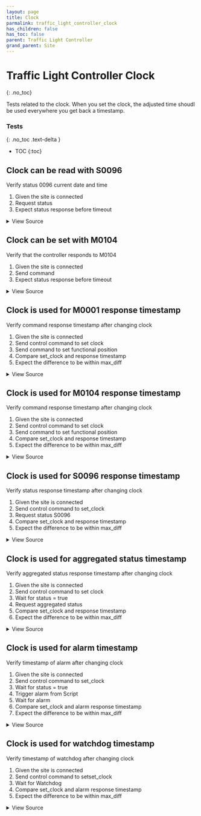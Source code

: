 ```yaml
---
layout: page
title: Clock
parmalink: traffic_light_controller_clock
has_children: false
has_toc: false
parent: Traffic Light Controller
grand_parent: Site
---
```


# Traffic Light Controller Clock
{: .no_toc}

Tests related to the clock.
When you set the clock, the adjusted time shoudl be used
everywhere you get back a timestamp.

### Tests
{: .no_toc .text-delta }

- TOC
{:toc}

## Clock can be read with S0096

Verify status 0096 current date and time

1. Given the site is connected
2. Request status
3. Expect status response before timeout

<details markdown="block">
  <summary>
     View Source
  </summary>
```ruby
request_status_and_confirm "current date and time",
{ S0096: [
  :year,
  :month,
  :day,
  :hour,
  :minute,
  :second,
] }
```
</details>




## Clock can be set with M0104

Verify that the controller responds to M0104

1. Given the site is connected
2. Send command
3. Expect status response before timeout

<details markdown="block">
  <summary>
     View Source
  </summary>
```ruby
Validator::Site.connected do |task,supervisor,site|
  prepare task, site
  set_clock(CLOCK)
end
```
</details>




## Clock is used for M0001 response timestamp

Verify command response timestamp after changing clock

1. Given the site is connected
2. Send control command to set clock
3. Send command to set functional position
4. Compare set_clock and response timestamp
5. Expect the difference to be within max_diff

<details markdown="block">
  <summary>
     View Source
  </summary>
```ruby
Validator::Site.connected do |task,supervisor,site|
  prepare task, site
  with_clock_set CLOCK do
    request, collector = set_functional_position 'NormalControl'
    message = collector.messages.first
    max_diff = Validator.config['timeouts']['command_response'] * 2
    diff = Time.parse(message.attributes['cTS']) - CLOCK
    diff = diff.round
    expect(diff.abs).to be <= max_diff,
      "Timestamp of command response is off by #{diff}s, should be within #{max_diff}s"
  end
end
```
</details>




## Clock is used for M0104 response timestamp

Verify command response timestamp after changing clock

1. Given the site is connected
2. Send control command to set clock
3. Send command to set functional position
4. Compare set_clock and response timestamp
5. Expect the difference to be within max_diff

<details markdown="block">
  <summary>
     View Source
  </summary>
```ruby
Validator::Site.connected do |task,supervisor,site|
  prepare task, site
  with_clock_set CLOCK do
    request, collector = set_functional_position 'NormalControl'
    message = collector.messages.first
    max_diff = Validator.config['timeouts']['command_response']
    diff = Time.parse(message.attributes['cTS']) - CLOCK
    diff = diff.round
    expect(diff.abs).to be <= max_diff,
      "Timestamp of command response is off by #{diff}s, should be within #{max_diff}s"
  end
end
```
</details>




## Clock is used for S0096 response timestamp

Verify status response timestamp after changing clock

1. Given the site is connected
2. Send control command to set_clock
3. Request status S0096
4. Compare set_clock and response timestamp
5. Expect the difference to be within max_diff

<details markdown="block">
  <summary>
     View Source
  </summary>
```ruby
Validator::Site.connected do |task,supervisor,site|
  prepare task, site
  with_clock_set CLOCK do
    status_list = { S0096: [
      :year,
      :month,
      :day,
      :hour,
      :minute,
      :second,
    ] }
    
    request, collector = site.request_status Validator.config['main_component'],
      convert_status_list(status_list),
      collect: {
        timeout: Validator.config['timeouts']['status_response']
      }
    message = collector.message
    max_diff = Validator.config['timeouts']['command_response'] + Validator.config['timeouts']['status_response']
    diff = Time.parse(message.attributes['sTs']) - CLOCK
    diff = diff.round          
    expect(diff.abs).to be <= max_diff,
      "Timestamp of S0096 is off by #{diff}s, should be within #{max_diff}s"
  end
end
```
</details>




## Clock is used for S0096 status response

Verify status S0096 clock after changing clock

1. Given the site is connected
2. Send control command to set_clock
3. Request status S0096
4. Compare set_clock and status timestamp
5. Expect the difference to be within max_diff

<details markdown="block">
  <summary>
     View Source
  </summary>
```ruby
Validator::Site.connected do |task,supervisor,site|
  prepare task, site
  with_clock_set CLOCK do
    status_list = { S0096: [
      :year,
      :month,
      :day,
      :hour,
      :minute,
      :second,
    ] }
    request, collector = site.request_status Validator.config['main_component'], convert_status_list(status_list), collect: {
      timeout: Validator.config['timeouts']['status_update']
    }
    status = "S0096"
    received = Time.new(
      collector.query_result( {"sCI" => status, "n" => "year"} )['s'],
      collector.query_result( {"sCI" => status, "n" => "month"} )['s'],
      collector.query_result( {"sCI" => status, "n" => "day"} )['s'],
      collector.query_result( {"sCI" => status, "n" => "hour"} )['s'],
      collector.query_result( {"sCI" => status, "n" => "minute"} )['s'],
      collector.query_result( {"sCI" => status, "n" => "second"} )['s'],
      'UTC'
    )
    max_diff =
      Validator.config['timeouts']['command_response'] + 
      Validator.config['timeouts']['status_response']
    diff = received - CLOCK
    diff = diff.round
    expect(diff.abs).to be <= max_diff, 
      "Clock reported by S0096 is off by #{diff}s, should be within #{max_diff}s"
  end
end
```
</details>




## Clock is used for aggregated status timestamp

Verify aggregated status response timestamp after changing clock

1. Given the site is connected
2. Send control command to set clock
3. Wait for status = true
4. Request aggregated status
5. Compare set_clock and response timestamp
6. Expect the difference to be within max_diff

<details markdown="block">
  <summary>
     View Source
  </summary>
```ruby
Validator::Site.connected do |task,supervisor,site|
  prepare task, site
  with_clock_set CLOCK do
    request, collector = site.request_aggregated_status Validator.config['main_component'], collect: {
      timeout: Validator.config['timeouts']['status_response']
    }
    max_diff = Validator.config['timeouts']['command_response'] + Validator.config['timeouts']['status_response']
    diff = Time.parse(collector.message.attributes['aSTS']) - CLOCK
    diff = diff.round
    expect(diff.abs).to be <= max_diff,
      "Timestamp of aggregated status is off by #{diff}s, should be within #{max_diff}s"
  end
end
```
</details>




## Clock is used for alarm timestamp

Verify timestamp of alarm after changing clock

1. Given the site is connected
2. Send control command to set_clock
3. Wait for status = true
4. Trigger alarm from Script
5. Wait for alarm
6. Compare set_clock and alarm response timestamp
7. Expect the difference to be within max_diff

<details markdown="block">
  <summary>
     View Source
  </summary>
```ruby
skip_unless_scripts_are_configured
Validator::Site.connected do |task,supervisor,site|
  prepare task, site
  with_clock_set CLOCK do
    component = Validator.config['components']['detector_logic'].keys.first
    with_alarm_activated do
      site.log "Waiting for alarm", level: :test
      response = site.collect_alarms task, num: 1, timeout: Validator.config['timeouts']['alarm']
      max_diff = Validator.config['timeouts']['command_response'] + Validator.config['timeouts']['status_response']
      diff = Time.parse(response.attributes['sTs']) - CLOCK
      diff = diff.round
      expect(diff.abs).to be <= max_diff,
        "Timestamp of alarm is off by #{diff}s, should be within #{max_diff}s"
    end
  end
end
```
</details>




## Clock is used for watchdog timestamp

Verify timestamp of watchdog after changing clock

1. Given the site is connected
2. Send control command to setset_clock
3. Wait for Watchdog
4. Compare set_clock and alarm response timestamp
5. Expect the difference to be within max_diff

<details markdown="block">
  <summary>
     View Source
  </summary>
```ruby
Validator::Site.connected do |task,supervisor,site|
  prepare task, site
  with_clock_set CLOCK do
    Validator.log "Checking watchdog timestamp", level: :test
    collector = site.collect task, type: "Watchdog", num: 1, timeout: Validator.config['timeouts']['watchdog']
    max_diff = Validator.config['timeouts']['command_response'] + Validator.config['timeouts']['status_response']
    diff = Time.parse(collector.message.attributes['wTs']) - CLOCK
    diff = diff.round
    expect(diff.abs).to be <= max_diff,
      "Timestamp of watchdog is off by #{diff}s, should be within #{max_diff}s"
  end
end
```
</details>


